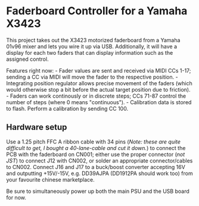 Faderboard Controller for a Yamaha X3423
========================================

This project takes out the X3423 motorized faderboard from a Yamaha 01v96 mixer and lets you wire it
up via USB. Additionally, it will have a display for each two faders that can display information
such as the assigned control.

Features right now:
	- Fader values are sent and received via MIDI CCs 1-17; sending a CC via MIDI will move the
	  fader to the respective position.
	- Integrating position regulator allows precise movement of the faders (which would otherwise
	  stop a bit before the actual target position due to friction).
	- Faders can work continously or in discrete steps; CCs 71-87 control the number of steps (where
	  0 means "continuous").
	- Calibration data is stored to flash. Perform a calibration by sending CC 100.

Hardware setup
--------------

Use a 1.25 pitch FFC A ribbon cable with 34 pins (*Note: these are quite difficult to get, I bought
a 40-lane-cable and cut it down.*) to connect the PCB with the faderboard on CN001; either use the
proper connector (*not JST*) to connect J12 with CN002, or solder an appropriate connector/cables to
CN002. Connect J16 and J17 to a buck/boost converter accepting 16V and outputting +15V/-15V, e.g.
DD39AJPA (DD1912PA should work too) from your favourite chinese marketplace.

Be sure to simultaneously power up both the main PSU and the USB board for now.
